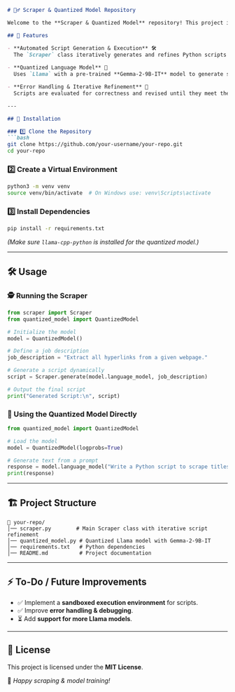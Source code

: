 ```markdown
# 🕵️‍♂️ Scraper & Quantized Model Repository

Welcome to the **Scraper & Quantized Model** repository! This project integrates a Python-based web scraping automation tool (`scraper.py`) with a **quantized language model** (`quantized_model.py`) for efficient script generation and evaluation.

## 📌 Features

- **Automated Script Generation & Execution** 🛠️  
  The `Scraper` class iteratively generates and refines Python scripts using a language model.
  
- **Quantized Language Model** 🧠  
  Uses `Llama` with a pre-trained **Gemma-2-9B-IT** model to generate scripts and provide critiques.

- **Error Handling & Iterative Refinement** 🔄  
  Scripts are evaluated for correctness and revised until they meet the job description.

---

## 🚀 Installation

### 1️⃣ Clone the Repository  
```bash
git clone https://github.com/your-username/your-repo.git
cd your-repo
```

### 2️⃣ Create a Virtual Environment  
```bash
python3 -m venv venv
source venv/bin/activate  # On Windows use: venv\Scripts\activate
```

### 3️⃣ Install Dependencies  
```bash
pip install -r requirements.txt
```
*(Make sure `llama-cpp-python` is installed for the quantized model.)*

---

## 🛠️ Usage

### 🕵️ Running the Scraper
```python
from scraper import Scraper
from quantized_model import QuantizedModel

# Initialize the model
model = QuantizedModel()

# Define a job description
job_description = "Extract all hyperlinks from a given webpage."

# Generate a script dynamically
script = Scraper.generate(model.language_model, job_description)

# Output the final script
print("Generated Script:\n", script)
```

### 🧠 Using the Quantized Model Directly
```python
from quantized_model import QuantizedModel

# Load the model
model = QuantizedModel(logprobs=True)

# Generate text from a prompt
response = model.language_model("Write a Python script to scrape titles from a webpage.")
print(response)
```

---

## 🏗️ Project Structure

```
📂 your-repo/
│── scraper.py        # Main Scraper class with iterative script refinement
│── quantized_model.py # Quantized Llama model with Gemma-2-9B-IT
│── requirements.txt   # Python dependencies
│── README.md          # Project documentation
```

---

## ⚡ To-Do / Future Improvements

- ✅ Implement a **sandboxed execution environment** for scripts.
- ✅ Improve **error handling & debugging**.
- ⏳ Add **support for more Llama models**.

---

## 📝 License

This project is licensed under the **MIT License**.

🚀 *Happy scraping & model training!*
```